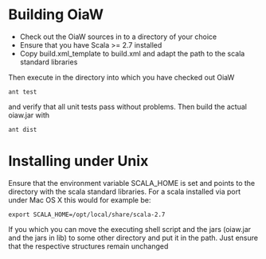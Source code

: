 # Building OiaW #

  * Check out the OiaW sources in to a directory of your choice
  * Ensure that you have Scala >= 2.7 installed
  * Copy build.xml\_template to build.xml and adapt the path to the scala standard libraries

Then execute in the directory into which you have checked out OiaW
```
ant test
```
and verify that all unit tests pass without problems. Then build the actual oiaw.jar with
```
ant dist
```


# Installing under Unix #

Ensure that the environment variable SCALA\_HOME is set and points to the directory with the scala standard libraries. For a scala installed via port under Mac OS X this would for example be:
```
export SCALA_HOME=/opt/local/share/scala-2.7
```

If you which you can move the executing shell script and the jars (oiaw.jar and the jars in lib) to some other directory and put it in the path. Just ensure that the respective structures remain unchanged
